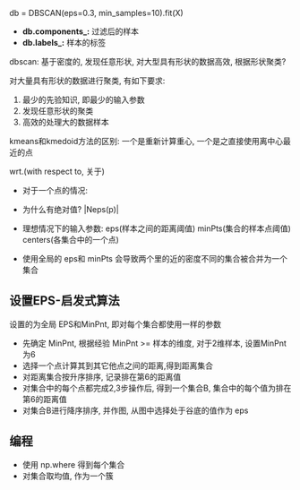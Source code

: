db = DBSCAN(eps=0.3, min_samples=10).fit(X)
- **db.components_:** 过滤后的样本
- **db.labels_:** 样本的标签

dbscan: 基于密度的, 发现任意形状, 对大型具有形状的数据高效,
根据形状聚类?

对大量具有形状的数据进行聚类, 有如下要求:
1. 最少的先验知识, 即最少的输入参数
2. 发现任意形状的聚类
3. 高效的处理大的数据样本

kmeans和kmedoid方法的区别: 一个是重新计算重心, 一个是之直接使用离中心最近的点

wrt.(with respect to, 关于)

- 对于一个点的情况: 
- 为什么有绝对值? |Neps(p)|

- 理想情况下的输入参数: eps(样本之间的距离阈值) minPts(集合的样本点阈值) centers(各集合中的一个点) 

- 使用全局的 eps和 minPts 会导致两个里的近的密度不同的集合被合并为一个集合

## 设置EPS-启发式算法
设置的为全局 EPS和MinPnt, 即对每个集合都使用一样的参数
- 先确定 MinPnt, 根据经验 MinPnt >= 样本的维度, 对于2维样本, 设置MinPnt为6
- 选择一个点计算其到其它他点之间的距离,得到距离集合
- 对距离集合按升序排序, 记录排在第6的距离值
- 对集合中的每个点都完成2,3步操作后, 得到一个集合B, 集合中的每个值为排在第6的距离值
- 对集合B进行降序排序, 并作图, 从图中选择处于谷底的值作为 eps

## 编程
- 使用 np.where 得到每个集合
- 对集合取均值, 作为一个簇

